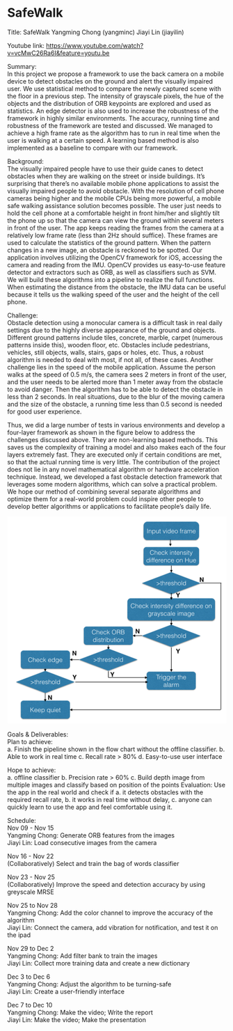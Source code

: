 # SafeWalk
Title:
SafeWalk
Yangming Chong (yangminc) Jiayi Lin (jiayilin)

Youtube link:
https://www.youtube.com/watch?v=vcMwC26Ra6I&feature=youtu.be

Summary:                  
In this project we propose a framework to use the back camera on a mobile device to detect obstacles on the ground and alert the visually impaired user. We use statistical method to compare the newly captured scene with the floor in a previous step. The intensity of grayscale pixels, the hue of the objects and the distribution of ORB keypoints are explored and used as statistics. An edge detector is also used to increase the robustness of the framework in highly similar environments. The accuracy, running time and robustness of the framework are tested and discussed. We managed to achieve a high frame rate as the algorithm has to run in real time when the user is walking at a certain speed. A learning based method is also implemented as a baseline to compare with our framework.  

Background:                  
The visually impaired people have to use their guide canes to detect obstacles when they are walking on the street or inside buildings. It’s surprising that there’s no available mobile phone applications to assist the visually impaired people to avoid obstacle. With the resolution of cell phone cameras being higher and the mobile CPUs being more powerful, a mobile safe walking assistance solution becomes possible. 
The user just needs to hold the cell phone at a comfortable height in front him/her and slightly tilt the phone up so that the camera can view the ground within several meters in front of the user. The app keeps reading the frames from the camera at a relatively low frame rate (less than 2Hz should suffice). These frames are used to calculate the statistics of the ground pattern. When the pattern changes in a new image, an obstacle is reckoned to be spotted.
Our application involves utilizing the OpenCV framework for iOS, accessing the camera and reading from the IMU. OpenCV provides us easy-to-use feature detector and extractors such as ORB, as well as classifiers such as SVM. We will build these algorithms into a pipeline to realize the full functions. When estimating the distance from the obstacle, the IMU data can be useful because it tells us the walking speed of the user and the height of the cell phone. 

Challenge:                  
Obstacle detection using a monocular camera is a difficult task in real daily settings due to the highly diverse appearance of the ground and objects. Different ground patterns include tiles, concrete, marble, carpet (numerous patterns inside this), wooden floor, etc. Obstacles include pedestrians, vehicles, still objects, walls, stairs, gaps or holes, etc. Thus, a robust algorithm is needed to deal with most, if not all, of these cases.
Another challenge lies in the speed of the mobile application. Assume the person walks at the speed of 0.5 m/s, the camera sees 2 meters in front of the user, and the user needs to be alerted more than 1 meter away from the obstacle to avoid danger. Then the algorithm has to be able to detect the obstacle in less than 2 seconds. In real situations, due to the blur of the moving camera and the size of the obstacle, a running time less than 0.5 second is needed for good user experience. 

Thus, we did a large number of tests in various environments and develop a four-layer framework as shown in the figure below to address the challenges discussed above. They are non-learning based methods. This saves us the complexity of training a model and also makes each of the four layers extremely fast. They are executed only if certain conditions are met, so that the actual running time is very little.
The contribution of the project does not lie in any novel mathematical algorithm or hardware acceleration technique. Instead, we developed a fast obstacle detection framework that leverages some modern algorithms, which can solve a practical problem. We hope our method of combining several separate algorithms and optimize them for a real-world problem could inspire other people to develop better algorithms or applications to facilitate people’s daily life.

![alt tag](https://github.com/jiayilin/SafeWalk/blob/master/structure.png)


Goals & Deliverables:                                    
Plan to achieve:                   
a. Finish the pipeline shown in the flow chart without the offline classifier. 
b. Able to work in real time
c. Recall rate > 80%
d. Easy-to-use user interface

Hope to achieve:                                     
a. offline classifier
b. Precision rate > 60%
c. Build depth image from multiple images and classify based on position of the points
Evaluation:
Use the app in the real world and check if a. it detects obstacles with the required recall rate, b. it works in real time without delay, c. anyone can quickly learn to use the app and feel comfortable using it.

Schedule:                  
Nov 09 - Nov 15                   
Yangming Chong: Generate ORB features from the images                   
Jiayi Lin: Load consecutive images from the camera

Nov 16 - Nov 22                                      
(Collaboratively) Select and train the bag of words classifier

Nov 23 - Nov 25                   
(Collaboratively) Improve the speed and detection accuracy by using greyscale MRSE

Nov 25 to Nov 28                   
Yangming Chong: Add the color channel to improve the accuracy of the algorithm                   
Jiayi Lin: Connect the camera, add vibration for notification, and test it on the ipad

Nov 29 to Dec 2                   
Yangming Chong: Add filter bank to train the images                   
Jiayi Lin: Collect more training data and create a new dictionary

Dec 3 to Dec 6                   
Yangming Chong: Adjust the algorithm to be turning-safe                   
Jiayi Lin: Create a user-friendly interface 

Dec 7 to Dec 10                   
Yangming Chong: Make the video; Write the report                   
Jiayi Lin: Make the video; Make the presentation


